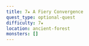 ```yaml
---
title: 7★ A Fiery Convergence
quest_type: optional-quest
difficulty: 7★
location: ancient-forest
monsters: []
---
```

